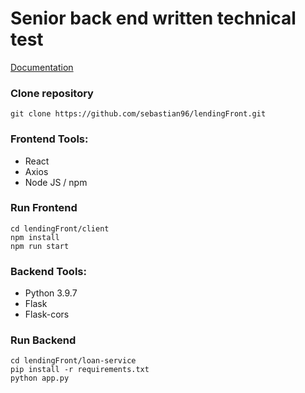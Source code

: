 # **Senior back end written technical test**

[Documentation](https://drive.google.com/drive/folders/1RXaYAmVnGUuns5NExqtYn9vIPLf8HsjF?usp=sharing)

### Clone repository
``` 
git clone https://github.com/sebastian96/lendingFront.git
```

### Frontend Tools:
- React
- Axios
- Node JS / npm

### Run Frontend
``` 
cd lendingFront/client
npm install
npm run start
```

### Backend Tools:
- Python 3.9.7
- Flask
- Flask-cors

### Run Backend
``` 
cd lendingFront/loan-service
pip install -r requirements.txt
python app.py
```
